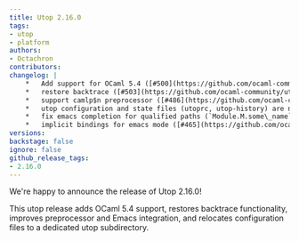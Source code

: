 ```yaml
---
title: Utop 2.16.0
tags:
- utop
- platform
authors:
- Octachron
contributors:
changelog: |
    *   Add support for OCaml 5.4 ([#500](https://github.com/ocaml-community/utop/pull/500), [@Octachron](https://github.com/Octachron), [@anmonteiro](https://github.com/anmonteiro))
    *   restore backtrace ([#503](https://github.com/ocaml-community/utop/pull/503), fixes [#501](https://github.com/ocaml-community/utop/issues/501), [@ysalmon](https://github.com/ysalmon))
    *   support camlp$n preprocessor ([#486](https://github.com/ocaml-community/utop/pull/486), fixes [#485](https://github.com/ocaml-community/utop/issues/485), [@aqjune](https://github.com/aqjune))
    *   utop configuration and state files (utoprc, utop-history) are now always in the relevant  utop subdirectory ([#484](https://github.com/ocaml-community/utop/pull/484), fixes [#478](https://github.com/ocaml-community/utop/issues/478), [#481](https://github.com/ocaml-community/utop/issues/481) and [#499](https://github.com/ocaml-community/utop/issues/499), [@tuohy](https://github.com/tuohy)).
    *   fix emacs completion for qualified paths (`Module.M.some\_name`) ([#497](https://github.com/ocaml-community/utop/pull/497), fix [#455](https://github.com/ocaml-community/utop/issues/455), [@juergenhoetzel](https://github.com/juergenhoetzel), [@bbatsov](https://github.com/bbatsov))
    *   implicit bindings for emacs mode ([#465](https://github.com/ocaml-community/utop/pull/465), fix [#412](https://github.com/ocaml-community/utop/issues/412), [@bencef](https://github.com/bencef))
versions:
backstage: false
ignore: false
github_release_tags:
- 2.16.0
---
```


We're happy to announce the release of Utop 2.16.0!

This utop release adds OCaml 5.4 support, restores backtrace functionality, improves preprocessor and Emacs integration, and relocates configuration files to a dedicated utop subdirectory.
